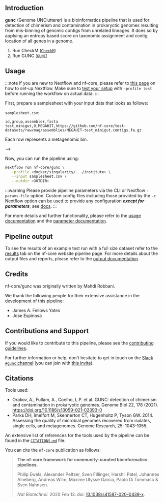 
## Introduction

**gunc** (Genome UNClutterer) is a bioinformatics pipeline that is used for detection of chimerism and contamination in prokaryotic genomes resulting from mis-binning of genomic contigs from unrelated lineages. It does so by applying an entropy based score on taxonomic assignment and contig location of all genes in a genome.

1. Run CheckM ([`CheckM`](https://ecogenomics.github.io/CheckM/))
2. Run GUNC ([`GUNC`](https://grp-bork.embl-community.io/gunc/index.html))

## Usage

:::note
If you are new to Nextflow and nf-core, please refer to [this page](https://nf-co.re/docs/usage/installation) on how
to set-up Nextflow. Make sure to [test your setup](https://nf-co.re/docs/usage/introduction#how-to-run-a-pipeline)
with `-profile test` before running the workflow on actual data.
:::

First, prepare a samplesheet with your input data that looks as follows:

`samplesheet.csv`:

```csv
id,group,assembler,fasta
test_minigut,0,MEGAHIT,https://github.com/nf-core/test-datasets/raw/mag/assemblies/MEGAHIT-test_minigut.contigs.fa.gz
```

Each row represents a metagenomic bin.

-->

Now, you can run the pipeline using:

```bash
nextflow run nf-core/gunc \
   -profile <docker/singularity/.../institute> \
   --input samplesheet.csv \
   --outdir <OUTDIR>
```

:::warning
Please provide pipeline parameters via the CLI or Nextflow `-params-file` option. Custom config files including those
provided by the `-c` Nextflow option can be used to provide any configuration _**except for parameters**_;
see [docs](https://nf-co.re/usage/configuration#custom-configuration-files).
:::

For more details and further functionality, please refer to the [usage documentation](https://nf-co.re/gunc/usage) and the [parameter documentation](https://nf-co.re/gunc/parameters).

## Pipeline output

To see the results of an example test run with a full size dataset refer to the [results](https://nf-co.re/gunc/results) tab on the nf-core website pipeline page.
For more details about the output files and reports, please refer to the
[output documentation](https://nf-co.re/gunc/output).

## Credits

nf-core/gunc was originally written by Mahdi Robbani.

We thank the following people for their extensive assistance in the development of this pipeline:

- James A. Fellows Yates
- Jose Espinosa

## Contributions and Support

If you would like to contribute to this pipeline, please see the [contributing guidelines](.github/CONTRIBUTING.md).

For further information or help, don't hesitate to get in touch on the [Slack `#gunc` channel](https://nfcore.slack.com/channels/gunc) (you can join with [this invite](https://nf-co.re/join/slack)).

## Citations

<!-- TODO nf-core: Add citation for pipeline after first release. Uncomment lines below and update Zenodo doi and badge at the top of this file. -->
<!-- If you use  nf-core/gunc for your analysis, please cite it using the following doi: [10.5281/zenodo.XXXXXX](https://doi.org/10.5281/zenodo.XXXXXX) -->

Tools used:
- Orakov, A., Fullam, A., Coelho, L.P. et al. GUNC: detection of chimerism and contamination in prokaryotic genomes. Genome Biol 22, 178 (2021). https://doi.org/10.1186/s13059-021-02393-0
- Parks DH, Imelfort M, Skennerton CT, Hugenholtz P, Tyson GW. 2014. Assessing the quality of microbial genomes recovered from isolates, single cells, and metagenomes. Genome Research, 25: 1043-1055.

An extensive list of references for the tools used by the pipeline can be found in the [`CITATIONS.md`](CITATIONS.md) file.

You can cite the `nf-core` publication as follows:

> **The nf-core framework for community-curated bioinformatics pipelines.**
>
> Philip Ewels, Alexander Peltzer, Sven Fillinger, Harshil Patel, Johannes Alneberg, Andreas Wilm, Maxime Ulysse Garcia, Paolo Di Tommaso & Sven Nahnsen.
>
> _Nat Biotechnol._ 2020 Feb 13. doi: [10.1038/s41587-020-0439-x](https://dx.doi.org/10.1038/s41587-020-0439-x).
